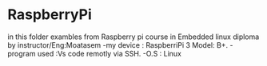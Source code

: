 # RaspberryPi
in this folder exambles from Raspberry pi course in Embedded linux diploma by instructor/Eng:Moatasem
-my device : RaspberriPi 3 Model: B+.
-program used :Vs code remotly via SSH.
-O.S : Linux
